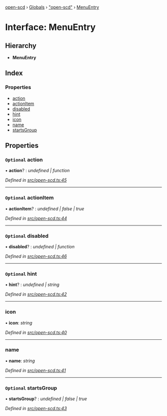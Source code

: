 [open-scd](../README.md) › [Globals](../globals.md) › ["open-scd"](../modules/_open_scd_.md) › [MenuEntry](_open_scd_.menuentry.md)

# Interface: MenuEntry

## Hierarchy

* **MenuEntry**

## Index

### Properties

* [action](_open_scd_.menuentry.md#optional-action)
* [actionItem](_open_scd_.menuentry.md#optional-actionitem)
* [disabled](_open_scd_.menuentry.md#optional-disabled)
* [hint](_open_scd_.menuentry.md#optional-hint)
* [icon](_open_scd_.menuentry.md#icon)
* [name](_open_scd_.menuentry.md#name)
* [startsGroup](_open_scd_.menuentry.md#optional-startsgroup)

## Properties

### `Optional` action

• **action**? : *undefined | function*

*Defined in [src/open-scd.ts:45](https://github.com/openscd/open-scd/blob/a86044f/src/open-scd.ts#L45)*

___

### `Optional` actionItem

• **actionItem**? : *undefined | false | true*

*Defined in [src/open-scd.ts:44](https://github.com/openscd/open-scd/blob/a86044f/src/open-scd.ts#L44)*

___

### `Optional` disabled

• **disabled**? : *undefined | function*

*Defined in [src/open-scd.ts:46](https://github.com/openscd/open-scd/blob/a86044f/src/open-scd.ts#L46)*

___

### `Optional` hint

• **hint**? : *undefined | string*

*Defined in [src/open-scd.ts:42](https://github.com/openscd/open-scd/blob/a86044f/src/open-scd.ts#L42)*

___

###  icon

• **icon**: *string*

*Defined in [src/open-scd.ts:40](https://github.com/openscd/open-scd/blob/a86044f/src/open-scd.ts#L40)*

___

###  name

• **name**: *string*

*Defined in [src/open-scd.ts:41](https://github.com/openscd/open-scd/blob/a86044f/src/open-scd.ts#L41)*

___

### `Optional` startsGroup

• **startsGroup**? : *undefined | false | true*

*Defined in [src/open-scd.ts:43](https://github.com/openscd/open-scd/blob/a86044f/src/open-scd.ts#L43)*
